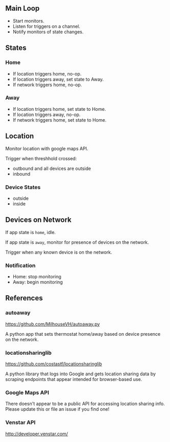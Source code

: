 ## Main Loop

* Start monitors.
* Listen for triggers on a channel.
* Notify monitors of state changes.

## States

### Home

* If location triggers home, no-op.
* If location triggers away, set state to Away.
* If network triggers home, no-op.

### Away

* If location triggers home, set state to Home.
* If location triggers away, no-op.
* If network triggers home, set state to Home.

## Location

Monitor location with google maps API.

Trigger when threshhold crossed:

* outbound and all devices are outside
* inbound

### Device States

* outside
* inside

## Devices on Network

If app state is ``home``, idle.

If app state is ``away``, monitor for presence of devices on the network.

Trigger when any known device is on the network.

### Notification

* Home: stop monitoring
* Away: begin monitoring

## References

### autoaway

https://github.com/MilhouseVH/autoaway.py

A python app that sets thermostat home/away based on device presence on the network.

### locationsharinglib

https://github.com/costastf/locationsharinglib

A python library that logs into Google and gets location sharing data by
scraping endpoints that appear intended for browser-based use.

### Google Maps API

There doesn't appear to be a public API for accessing location sharing info.
Please update this or file an issue if you find one!

### Venstar API

http://developer.venstar.com/
